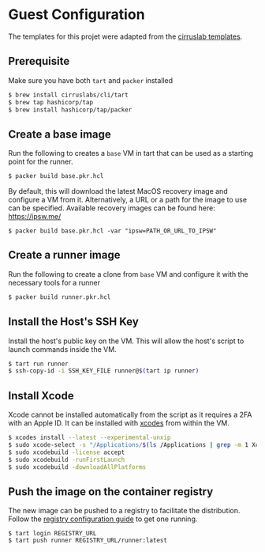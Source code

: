 # Guest Configuration

The templates for this projet were adapted from the [cirruslab templates](https://github.com/cirruslabs/macos-image-templates).

## Prerequisite

Make sure you have both `tart` and `packer` installed

```sh
$ brew install cirruslabs/cli/tart
$ brew tap hashicorp/tap
$ brew install hashicorp/tap/packer
```

## Create a base image

Run the following to creates a `base` VM in tart that can be used as a starting point for the runner.

```sh
$ packer build base.pkr.hcl
```

By default, this will download the latest MacOS recovery image and configure a VM from it. Alternatively, a URL or a path for the image to use can be specified. Available recovery images can be found here: https://ipsw.me/

```
$ packer build base.pkr.hcl -var "ipsw=PATH_OR_URL_TO_IPSW"
```

## Create a runner image

Run the following to create a clone from `base` VM and configure it with the necessary tools for a runner

```sh
$ packer build runner.pkr.hcl
```

## Install the Host's SSH Key

Install the host's public key on the VM. This will allow the host's script to launch commands inside the VM.

```sh
$ tart run runner
$ ssh-copy-id -i SSH_KEY_FILE runner@$(tart ip runner)
```

## Install Xcode

Xcode cannot be installed automatically from the script as it requires a 2FA with an Apple ID. It can be installed with [xcodes](https://github.com/RobotsAndPencils/xcodes) from within the VM.

```sh
$ xcodes install --latest --experimental-unxip
$ sudo xcode-select -s "/Applications/$(ls /Applications | grep -m 1 Xcode)"
$ sudo xcodebuild -license accept
$ sudo xcodebuild -runFirstLaunch
$ sudo xcodebuild -downloadAllPlatforms
```

## Push the image on the container registry

The new image can be pushed to a registry to facilitate the distribution. Follow the [registry configuration guide](registry/README.md) to get one running.

```
$ tart login REGISTRY_URL
$ tart push runner REGISTRY_URL/runner:latest
```
